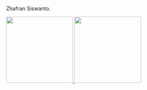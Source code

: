Zhafran Siswanto.

<p align="left">
<a href="https://github.com/zhafrans">
  <img height="180em" src="https://github-readme-stats-eight-theta.vercel.app/api?username=zhafrans&show_icons=true&theme=algolia&include_all_commits=true&count_private=true"/>
  <img height="180em" src="https://github-readme-stats-eight-theta.vercel.app/api/top-langs/?username=zhafrans&layout=compact&langs_count=8&theme=algolia"/>
</a>
</p>

<!--
zhafrans/zhafrans is a ✨ special ✨ repository because its README.md (this file) appears on your GitHub profile.

Here are some ideas to get you started:

🔭 I’m currently working on ...
🌱 I’m currently learning ...
👯 I’m looking to collaborate on ...
🤔 I’m looking for help with ...
💬 Ask me about ...
📫 How to reach me: ...
😄 Pronouns: ...
⚡ Fun fact: ...
-->
